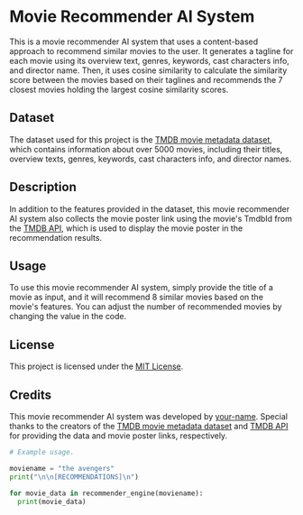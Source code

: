 # Movie Recommender AI System

This is a movie recommender AI system that uses a content-based approach to recommend similar movies to the user. It generates a tagline for each movie using its overview text, genres, keywords, cast characters info, and director name. Then, it uses cosine similarity to calculate the similarity score between the movies based on their taglines and recommends the 7 closest movies holding the largest cosine similarity scores.

## Dataset

The dataset used for this project is the [TMDB movie metadata dataset](https://www.kaggle.com/datasets/rounakbanik/the-movies-dataset), which contains information about over 5000 movies, including their titles, overview texts, genres, keywords, cast characters info, and director names.

## Description

In addition to the features provided in the dataset, this movie recommender AI system also collects the movie poster link using the movie's TmdbId from the [TMDB API](https://www.themoviedb.org/documentation/api), which is used to display the movie poster in the recommendation results.

## Usage

To use this movie recommender AI system, simply provide the title of a movie as input, and it will recommend 8 similar movies based on the movie's features. You can adjust the number of recommended movies by changing the value in the code.

## License

This project is licensed under the [MIT License](https://github.com/ishtiuk/Movie-Recommender-AI/blob/main/LICENSE).

## Credits

This movie recommender AI system was developed by [your-name](https://github.com/ishtiuk). Special thanks to the creators of the [TMDB movie metadata dataset](https://www.kaggle.com/datasets/rounakbanik/the-movies-dataset) and [TMDB API](https://www.themoviedb.org/documentation/api) for providing the data and movie poster links, respectively.


```python
# Example usage.

moviename = "the avengers"
print("\n\n[RECOMMENDATIONS]\n")

for movie_data in recommender_engine(moviename):
  print(movie_data)
  

